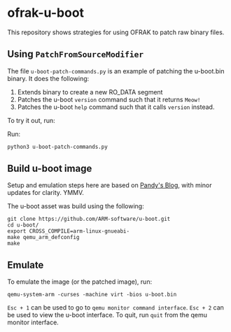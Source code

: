 # ofrak-u-boot
This repository shows strategies for using OFRAK to patch raw binary files.

## Using `PatchFromSourceModifier`
The file `u-boot-patch-commands.py` is an example of patching the u-boot.bin binary.
It does the following:

1. Extends binary to create a new RO_DATA segment
2. Patches the u-boot `version` command such that it returns `Meow!`
3. Patches the u-boot `help` command such that it calls `version` instead.

To try it out, run:

Run:
```bash
python3 u-boot-patch-commands.py
```

## Build u-boot image
Setup and emulation steps here are based on [Pandy's Blog](https://pandysong.github.io/blog/post/run_u-boot_in_qemu/), with minor updates for clarity.
YMMV.

The u-boot asset was build using the following:
```
git clone https://github.com/ARM-software/u-boot.git
cd u-boot/
export CROSS_COMPILE=arm-linux-gnueabi-
make qemu_arm_defconfig
make
```

## Emulate
To emulate the image (or the patched image), run:

```
qemu-system-arm -curses -machine virt -bios u-boot.bin
```

`Esc + 1` can be used to go to `qemu monitor command interface`.
`Esc + 2` can be used to view the u-boot interface.
To quit, run `quit` from the qemu monitor interface.
